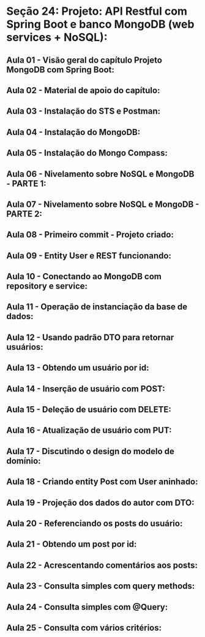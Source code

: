 # Seção 24: Projeto: API Restful com Spring Boot e banco MongoDB (web services + NoSQL):

## Aula 01 - Visão geral do capítulo Projeto MongoDB com Spring Boot:

## Aula 02 - Material de apoio do capítulo:

## Aula 03 - Instalação do STS e Postman:

## Aula 04 - Instalação do MongoDB:

## Aula 05 - Instalação do Mongo Compass:

## Aula 06 - Nivelamento sobre NoSQL e MongoDB - PARTE 1:

## Aula 07 - Nivelamento sobre NoSQL e MongoDB - PARTE 2:

## Aula 08 - Primeiro commit - Projeto criado:

## Aula 09 - Entity User e REST funcionando:

## Aula 10 - Conectando ao MongoDB com repository e service:

## Aula 11 - Operação de instanciação da base de dados:

## Aula 12 - Usando padrão DTO para retornar usuários:

## Aula 13 - Obtendo um usuário por id:

## Aula 14 - Inserção de usuário com POST:

## Aula 15 - Deleção de usuário com DELETE:

## Aula 16 - Atualização de usuário com PUT:

## Aula 17 - Discutindo o design do modelo de domínio:

## Aula 18 - Criando entity Post com User aninhado:

## Aula 19 - Projeção dos dados do autor com DTO:

## Aula 20 - Referenciando os posts do usuário:

## Aula 21 - Obtendo um post por id:

## Aula 22 - Acrescentando comentários aos posts:

## Aula 23 - Consulta simples com query methods:

## Aula 24 - Consulta simples com @Query:

## Aula 25 - Consulta com vários critérios:
